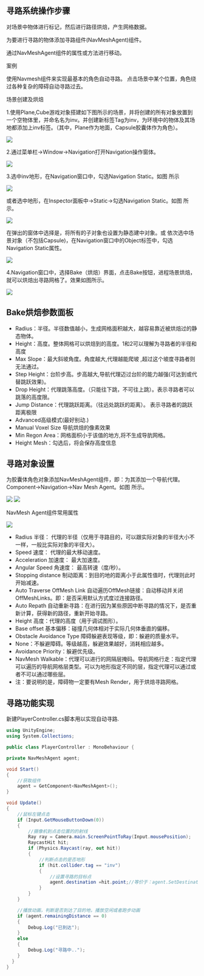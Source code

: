 ## 寻路系统操作步骤

对场景中物体进行标记，然后进行路径烘焙，产生网格数据。

为要进行寻路的物体添加寻路组件(NavMeshAgent)组件。

通过NavMeshAgent组件的属性或方法进行移动。


案例

使用Navmesh组件来实现最基本的角色自动寻路。 点击场景中某个位置，角色绕过各种复杂的障碍自动寻路过去。

场景创建及烘焙

1.使用Plane,Cube游戏对象搭建如下图所示的场景，并将创建的所有对象放置到一个空物体里，并命名名为inv。并创建新标签Tag为inv，为环境中的物体及其场地都添加上inv标签。（其中，Plane作为地面，Capsule胶囊体作为角色）。

![](https://nts.newbieol.com/static/k25/02_%E6%B8%B8%E6%88%8F%E5%BC%95%E6%93%8E%E6%A0%B8%E5%BF%83/15_%E5%AF%BC%E8%88%AA%E7%BD%91%E7%BB%9C%E5%AF%BB%E8%B7%AF_%E5%9F%BA%E7%A1%80%E5%AF%BB%E8%B7%AF/images/%E5%9B%BE%E7%89%871.png)

2.通过菜单栏->Window->Navigation打开Navigation操作窗体。

![](https://nts.newbieol.com/static/k25/02_%E6%B8%B8%E6%88%8F%E5%BC%95%E6%93%8E%E6%A0%B8%E5%BF%83/15_%E5%AF%BC%E8%88%AA%E7%BD%91%E7%BB%9C%E5%AF%BB%E8%B7%AF_%E5%9F%BA%E7%A1%80%E5%AF%BB%E8%B7%AF/images/%E5%9B%BE%E7%89%872.png)

3.选中inv地形，在Navigation窗口中，勾选Navigation Static。如图 所示

![](https://nts.newbieol.com/static/k25/02_%E6%B8%B8%E6%88%8F%E5%BC%95%E6%93%8E%E6%A0%B8%E5%BF%83/15_%E5%AF%BC%E8%88%AA%E7%BD%91%E7%BB%9C%E5%AF%BB%E8%B7%AF_%E5%9F%BA%E7%A1%80%E5%AF%BB%E8%B7%AF/images/%E5%9B%BE%E7%89%873.png)

或者选中地形，在Inspector面板中->Static->勾选Navigation Static。如图 所示。

![](https://nts.newbieol.com/static/k25/02_%E6%B8%B8%E6%88%8F%E5%BC%95%E6%93%8E%E6%A0%B8%E5%BF%83/15_%E5%AF%BC%E8%88%AA%E7%BD%91%E7%BB%9C%E5%AF%BB%E8%B7%AF_%E5%9F%BA%E7%A1%80%E5%AF%BB%E8%B7%AF/images/%E5%9B%BE%E7%89%874.png)

在弹出的窗体中选择是，将所有的子对象也设置为静态建中对象。或 依次选中场景对象（不包括Capsule)，在Navigation窗口中的Object标签中，勾选Navigation Static属性。

![](https://nts.newbieol.com/static/k25/02_%E6%B8%B8%E6%88%8F%E5%BC%95%E6%93%8E%E6%A0%B8%E5%BF%83/15_%E5%AF%BC%E8%88%AA%E7%BD%91%E7%BB%9C%E5%AF%BB%E8%B7%AF_%E5%9F%BA%E7%A1%80%E5%AF%BB%E8%B7%AF/images/%E5%9B%BE%E7%89%875.png)

4.Navigation窗口中，选择Bake（烘焙）界面，点击Bake按钮，进程场景烘焙，就可以烘焙出寻路网格了。效果如图所示。

![](https://nts.newbieol.com/static/k25/02_%E6%B8%B8%E6%88%8F%E5%BC%95%E6%93%8E%E6%A0%B8%E5%BF%83/15_%E5%AF%BC%E8%88%AA%E7%BD%91%E7%BB%9C%E5%AF%BB%E8%B7%AF_%E5%9F%BA%E7%A1%80%E5%AF%BB%E8%B7%AF/images/%E5%9B%BE%E7%89%876.png)

## Bake烘焙参数面板

* Radius：半径。半径数值越小，生成网格面积越大，越容易靠近被烘焙过的静态物体。
* Height：高度。整体网格可以烘焙到的高度。1和2可以理解为寻路者的半径和高度
* Max Slope：最大斜坡角度。角度越大,代理越能爬坡 ,超过这个坡度寻路者则无法通过。
* Step Height：台阶步高。步高越大,导航代理迈过台阶的能力越强(可达到或代替跳跃效果)。
* Drop Height：代理跳落高度。（只能往下跳，不可往上跳）。表示寻路者可以跳落的高度限。
* Jump Distance：代理跳跃距离。（往远处跳跃的距离）。 表示寻路者的跳跃距离极限
* Advanced高级模式(最好别动.)
* Manual Voxel Size 导航烘焙的像素效果
* Min Regon Area：网格面枳小于该值的地方,将不生成导肮网格。
* Height Mesh：勾选后，将会保存高度信息


## 寻路对象设置

为胶囊体角色对象添加NavMeshAgent组件，即：为其添加一个导航代理。Component->Navigation->Nav Mesh Agent。如图 所示。

![](https://nts.newbieol.com/static/k25/02_%E6%B8%B8%E6%88%8F%E5%BC%95%E6%93%8E%E6%A0%B8%E5%BF%83/15_%E5%AF%BC%E8%88%AA%E7%BD%91%E7%BB%9C%E5%AF%BB%E8%B7%AF_%E5%9F%BA%E7%A1%80%E5%AF%BB%E8%B7%AF/images/%E5%9B%BE%E7%89%877.png)
![](https://nts.newbieol.com/static/k25/02_%E6%B8%B8%E6%88%8F%E5%BC%95%E6%93%8E%E6%A0%B8%E5%BF%83/15_%E5%AF%BC%E8%88%AA%E7%BD%91%E7%BB%9C%E5%AF%BB%E8%B7%AF_%E5%9F%BA%E7%A1%80%E5%AF%BB%E8%B7%AF/images/%E5%9B%BE%E7%89%878.png)

NavMesh Agent组件常用属性

![](https://nts.newbieol.com/static/k25/02_%E6%B8%B8%E6%88%8F%E5%BC%95%E6%93%8E%E6%A0%B8%E5%BF%83/15_%E5%AF%BC%E8%88%AA%E7%BD%91%E7%BB%9C%E5%AF%BB%E8%B7%AF_%E5%9F%BA%E7%A1%80%E5%AF%BB%E8%B7%AF/images/%E5%9B%BE%E7%89%879.png)

* Radius 半径： 代理的半径（仅用于寻路目的，可以跟实际对象的半径大小不一样，一般比实际对象的半径大）。
* Speed 速度： 代理的最大移动速度。
* Acceleration 加速度： 最大加速度。
* Angular Speed 角速度： 最高转速（度/秒）。
* Stopping distance 制动距离：到目的地的距离小于此属性值时，代理则此时开始减速。
* Auto Traverse OffMesh Link 自动遍历OffMesh链接：自动移动并关闭OffMeshLinks。即：是否采用默认方式度过连接路径。
* Auto Repath 自动重新寻路：在进行因为某些原因中断寻路的情况下，是否重新计算，获得新的路径，重新开始寻路。
* Height 高度：代理的高度（用于调试图形）。
* Base offset 基本偏移：碰撞几何体相对于实际几何体垂直的偏移。
* Obstacle Avoidance Type 障碍躲避表现等级，即：躲避的质量水平。
* None：不躲避障碍。等级越高，躲避效果越好，消耗相应越多。
* Avoidance Priority：躲避优先级。
* NavMesh Walkable：代理可以进行的网隔层掩码。导航网格行走：指定代理可以遍历的导航网格层类型。可以为地形指定不同的层，指定代理可以通过或者不可以通过哪些层。
* 注：要说明的是，障碍物一定要有Mesh Render，用于烘焙寻路网格。

## 寻路功能实现

新建PlayerController.cs脚本用以实现自动寻路.
```C#
using UnityEngine;
using System.Collections;

public class PlayerController : MonoBehaviour {

private NavMeshAgent agent;

void Start()
{
    //获取组件  
    agent = GetComponent<NavMeshAgent>();
}

void Update()
{
    //鼠标左键点击  
    if (Input.GetMouseButtonDown(0))
    {
        //摄像机到点击位置的的射线  
        Ray ray = Camera.main.ScreenPointToRay(Input.mousePosition);
        RaycastHit hit;
        if (Physics.Raycast(ray, out hit))
        {
            //判断点击的是否地形  
            if (hit.collider.tag == "inv")
            {
                //设置寻路的目标点  
                agent.destination =hit.point;//等价于：agent.SetDestination(hit.point);
            }
        }
    }

    //播放动画，判断是否到达了目的地，播放空闲或者跑步动画  
    if (agent.remainingDistance == 0)
    {
        Debug.Log("已到达");
    }
    else
    {
        Debug.Log("寻路中..");
    }  
  }  
}

```


























































